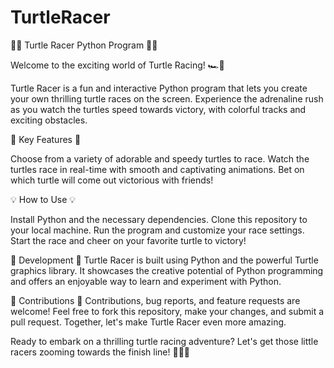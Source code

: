 # TurtleRacer
🐢🏁 Turtle Racer Python Program 🐢🏁

Welcome to the exciting world of Turtle Racing! 🏎️🌟

Turtle Racer is a fun and interactive Python program that lets you create your own thrilling turtle races on the screen. Experience the adrenaline rush as you watch the turtles speed towards victory, with colorful tracks and exciting obstacles.

🎯 Key Features 🎯

Choose from a variety of adorable and speedy turtles to race.
Watch the turtles race in real-time with smooth and captivating animations.
Bet on which turtle will come out victorious with friends!

💡 How to Use 💡

Install Python and the necessary dependencies.
Clone this repository to your local machine.
Run the program and customize your race settings.
Start the race and cheer on your favorite turtle to victory!

🔧 Development 🔧
Turtle Racer is built using Python and the powerful Turtle graphics library. It showcases the creative potential of Python programming and offers an enjoyable way to learn and experiment with Python.

🤝 Contributions 🤝
Contributions, bug reports, and feature requests are welcome! Feel free to fork this repository, make your changes, and submit a pull request. Together, let's make Turtle Racer even more amazing.


Ready to embark on a thrilling turtle racing adventure? Let's get those little racers zooming towards the finish line! 🚀🐢🏁
